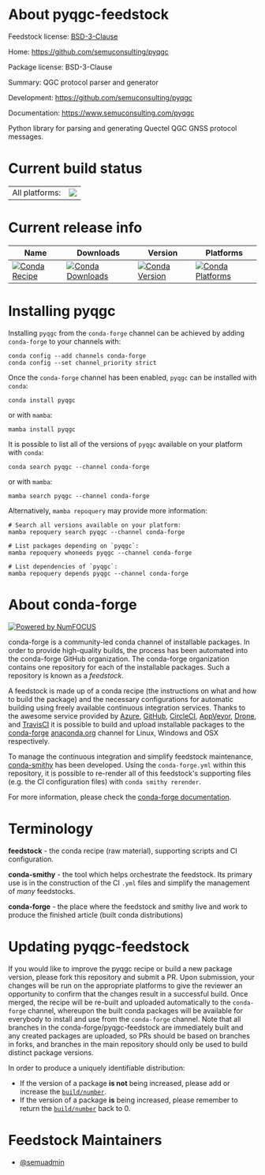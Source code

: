 About pyqgc-feedstock
=====================

Feedstock license: [BSD-3-Clause](https://github.com/conda-forge/pyqgc-feedstock/blob/main/LICENSE.txt)

Home: https://github.com/semuconsulting/pyqgc

Package license: BSD-3-Clause

Summary: QGC protocol parser and generator

Development: https://github.com/semuconsulting/pyqgc

Documentation: https://www.semuconsulting.com/pyqgc

Python library for parsing and generating Quectel QGC GNSS protocol messages.

Current build status
====================


<table><tr><td>All platforms:</td>
    <td>
      <a href="https://dev.azure.com/conda-forge/feedstock-builds/_build/latest?definitionId=26640&branchName=main">
        <img src="https://dev.azure.com/conda-forge/feedstock-builds/_apis/build/status/pyqgc-feedstock?branchName=main">
      </a>
    </td>
  </tr>
</table>

Current release info
====================

| Name | Downloads | Version | Platforms |
| --- | --- | --- | --- |
| [![Conda Recipe](https://img.shields.io/badge/recipe-pyqgc-green.svg)](https://anaconda.org/conda-forge/pyqgc) | [![Conda Downloads](https://img.shields.io/conda/dn/conda-forge/pyqgc.svg)](https://anaconda.org/conda-forge/pyqgc) | [![Conda Version](https://img.shields.io/conda/vn/conda-forge/pyqgc.svg)](https://anaconda.org/conda-forge/pyqgc) | [![Conda Platforms](https://img.shields.io/conda/pn/conda-forge/pyqgc.svg)](https://anaconda.org/conda-forge/pyqgc) |

Installing pyqgc
================

Installing `pyqgc` from the `conda-forge` channel can be achieved by adding `conda-forge` to your channels with:

```
conda config --add channels conda-forge
conda config --set channel_priority strict
```

Once the `conda-forge` channel has been enabled, `pyqgc` can be installed with `conda`:

```
conda install pyqgc
```

or with `mamba`:

```
mamba install pyqgc
```

It is possible to list all of the versions of `pyqgc` available on your platform with `conda`:

```
conda search pyqgc --channel conda-forge
```

or with `mamba`:

```
mamba search pyqgc --channel conda-forge
```

Alternatively, `mamba repoquery` may provide more information:

```
# Search all versions available on your platform:
mamba repoquery search pyqgc --channel conda-forge

# List packages depending on `pyqgc`:
mamba repoquery whoneeds pyqgc --channel conda-forge

# List dependencies of `pyqgc`:
mamba repoquery depends pyqgc --channel conda-forge
```


About conda-forge
=================

[![Powered by
NumFOCUS](https://img.shields.io/badge/powered%20by-NumFOCUS-orange.svg?style=flat&colorA=E1523D&colorB=007D8A)](https://numfocus.org)

conda-forge is a community-led conda channel of installable packages.
In order to provide high-quality builds, the process has been automated into the
conda-forge GitHub organization. The conda-forge organization contains one repository
for each of the installable packages. Such a repository is known as a *feedstock*.

A feedstock is made up of a conda recipe (the instructions on what and how to build
the package) and the necessary configurations for automatic building using freely
available continuous integration services. Thanks to the awesome service provided by
[Azure](https://azure.microsoft.com/en-us/services/devops/), [GitHub](https://github.com/),
[CircleCI](https://circleci.com/), [AppVeyor](https://www.appveyor.com/),
[Drone](https://cloud.drone.io/welcome), and [TravisCI](https://travis-ci.com/)
it is possible to build and upload installable packages to the
[conda-forge](https://anaconda.org/conda-forge) [anaconda.org](https://anaconda.org/)
channel for Linux, Windows and OSX respectively.

To manage the continuous integration and simplify feedstock maintenance,
[conda-smithy](https://github.com/conda-forge/conda-smithy) has been developed.
Using the ``conda-forge.yml`` within this repository, it is possible to re-render all of
this feedstock's supporting files (e.g. the CI configuration files) with ``conda smithy rerender``.

For more information, please check the [conda-forge documentation](https://conda-forge.org/docs/).

Terminology
===========

**feedstock** - the conda recipe (raw material), supporting scripts and CI configuration.

**conda-smithy** - the tool which helps orchestrate the feedstock.
                   Its primary use is in the construction of the CI ``.yml`` files
                   and simplify the management of *many* feedstocks.

**conda-forge** - the place where the feedstock and smithy live and work to
                  produce the finished article (built conda distributions)


Updating pyqgc-feedstock
========================

If you would like to improve the pyqgc recipe or build a new
package version, please fork this repository and submit a PR. Upon submission,
your changes will be run on the appropriate platforms to give the reviewer an
opportunity to confirm that the changes result in a successful build. Once
merged, the recipe will be re-built and uploaded automatically to the
`conda-forge` channel, whereupon the built conda packages will be available for
everybody to install and use from the `conda-forge` channel.
Note that all branches in the conda-forge/pyqgc-feedstock are
immediately built and any created packages are uploaded, so PRs should be based
on branches in forks, and branches in the main repository should only be used to
build distinct package versions.

In order to produce a uniquely identifiable distribution:
 * If the version of a package **is not** being increased, please add or increase
   the [``build/number``](https://docs.conda.io/projects/conda-build/en/latest/resources/define-metadata.html#build-number-and-string).
 * If the version of a package **is** being increased, please remember to return
   the [``build/number``](https://docs.conda.io/projects/conda-build/en/latest/resources/define-metadata.html#build-number-and-string)
   back to 0.

Feedstock Maintainers
=====================

* [@semuadmin](https://github.com/semuadmin/)

